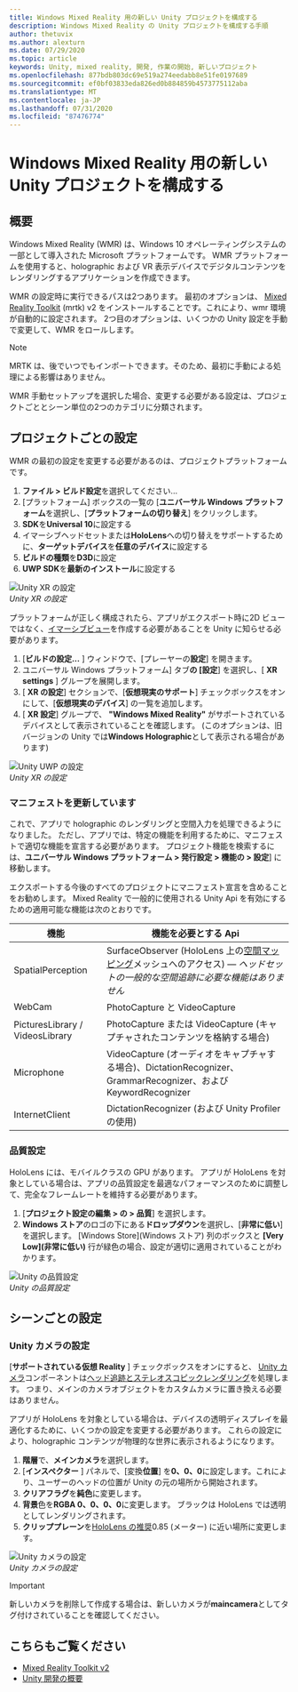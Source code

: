 ```yaml
---
title: Windows Mixed Reality 用の新しい Unity プロジェクトを構成する
description: Windows Mixed Reality の Unity プロジェクトを構成する手順
author: thetuvix
ms.author: alexturn
ms.date: 07/29/2020
ms.topic: article
keywords: Unity, mixed reality, 開発, 作業の開始, 新しいプロジェクト
ms.openlocfilehash: 877bdb803dc69e519a274eedabb8e51fe0197689
ms.sourcegitcommit: ef0bf03833eda826ed0b884859b4573775112aba
ms.translationtype: MT
ms.contentlocale: ja-JP
ms.lasthandoff: 07/31/2020
ms.locfileid: "87476774"
---
```

# <a name="configure-a-new-unity-project-for-windows-mixed-reality"></a>Windows Mixed Reality 用の新しい Unity プロジェクトを構成する 

## <a name="overview"></a>概要

Windows Mixed Reality (WMR) は、Windows 10 オペレーティングシステムの一部として導入された Microsoft プラットフォームです。 WMR プラットフォームを使用すると、holographic および VR 表示デバイスでデジタルコンテンツをレンダリングするアプリケーションを作成できます。

WMR の設定時に実行できるパスは2つあります。 最初のオプションは、 [Mixed Reality Toolkit](https://microsoft.github.io/MixedRealityToolkit-Unity/Documentation/GettingStartedWithTheMRTK.html) (mrtk) v2 をインストールすることです。これにより、wmr 環境が自動的に設定されます。 2つ目のオプションは、いくつかの Unity 設定を手動で変更して、WMR をロールします。 

> [!NOTE]
> MRTK は、後でいつでもインポートできます。そのため、最初に手動による処理による影響はありません。

WMR 手動セットアップを選択した場合、変更する必要がある設定は、プロジェクトごととシーン単位の2つのカテゴリに分類されます。

## <a name="per-project-settings"></a>プロジェクトごとの設定

WMR の最初の設定を変更する必要があるのは、プロジェクトプラットフォームです。 
1. **ファイル > ビルド設定**を選択してください...
2. [プラットフォーム] ボックスの一覧の [**ユニバーサル Windows プラットフォーム**を選択し、[**プラットフォームの切り替え**] をクリックします。
3. **SDK**を**Universal 10**に設定する
4. イマーシブヘッドセットまたは**HoloLens**への切り替えをサポートするために、**ターゲットデバイス**を**任意のデバイス**に設定する
5. **ビルドの種類**を**D3D**に設定
6. **UWP SDK**を**最新のインストール**に設定する

![Unity XR の設定](images/unity-uwp-settings.png)<br>
*Unity XR の設定*

プラットフォームが正しく構成されたら、アプリがエクスポート時に2D ビューではなく、[イマーシブビュー](app-views.md)を作成する必要があることを Unity に知らせる必要があります。
1. [**ビルドの設定...** ] ウィンドウで、[プレーヤーの**設定**] を開きます。
2. ユニバーサル Windows プラットフォーム] タブ**の [設定**] を選択し、[ **XR settings** ] グループを展開します。
3. [ **XR の設定**] セクションで、[**仮想現実のサポート**] チェックボックスをオンにして、[**仮想現実のデバイス**] の一覧を追加します。
4. [ **XR 設定**] グループで、 **"Windows Mixed Reality"** がサポートされているデバイスとして表示されていることを確認します。 (このオプションは、旧バージョンの Unity では**Windows Holographic**として表示される場合があります)

![Unity UWP の設定](images/xrsettings.png)<br>
*Unity XR の設定*

### <a name="updating-the-manifest"></a>マニフェストを更新しています

これで、アプリで holographic のレンダリングと空間入力を処理できるようになりました。 ただし、アプリでは、特定の機能を利用するために、マニフェストで適切な機能を宣言する必要があります。 プロジェクト機能を検索するには、**ユニバーサル Windows プラットフォーム > 発行設定 > 機能の > 設定**] に移動します。 

エクスポートする今後のすべてのプロジェクトにマニフェスト宣言を含めることをお勧めします。 Mixed Reality で一般的に使用される Unity Api を有効にするための適用可能な機能は次のとおりです。

|  機能  |  機能を必要とする Api | 
|----------|----------|
|  SpatialPerception  |  SurfaceObserver (HoloLens 上の[空間マッピング](spatial-mapping.md)メッシュへのアクセス) &mdash; *ヘッドセットの一般的な空間追跡に必要な機能はありません* | 
|  WebCam  |  PhotoCapture と VideoCapture | 
|  PicturesLibrary / VideosLibrary  |  PhotoCapture または VideoCapture (キャプチャされたコンテンツを格納する場合) | 
|  Microphone  |  VideoCapture (オーディオをキャプチャする場合)、DictationRecognizer、GrammarRecognizer、および KeywordRecognizer | 
|  InternetClient  |  DictationRecognizer (および Unity Profiler の使用) | 

### <a name="quality-settings"></a>品質設定

HoloLens には、モバイルクラスの GPU があります。 アプリが HoloLens を対象としている場合は、アプリの品質設定を最適なパフォーマンスのために調整して、完全なフレームレートを維持する必要があります。
1. [**プロジェクト設定の編集 > の > 品質**] を選択します。
2. **Windows ストア**のロゴの下にある**ドロップダウン**を選択し、[**非常に低い**] を選択します。 [Windows Store]\(Windows ストア\) 列のボックスと **[Very Low]\(非常に低い\)** 行が緑色の場合、設定が適切に適用されていることがわかります。

![Unity の品質設定](images/getting-started-unity-quality-settings.jpg)<br>
*Unity の品質設定*

## <a name="per-scene-settings"></a>シーンごとの設定

### <a name="unity-camera-settings"></a>Unity カメラの設定

[**サポートされている仮想 Reality** ] チェックボックスをオンにすると、 [Unity カメラ](camera-in-unity.md)コンポーネントは[ヘッド追跡とステレオスコピックレンダリング](rendering.md)を処理します。 つまり、メインのカメラオブジェクトをカスタムカメラに置き換える必要はありません。

アプリが HoloLens を対象としている場合は、デバイスの透明ディスプレイを最適化するために、いくつかの設定を変更する必要があります。 これらの設定により、holographic コンテンツが物理的な世界に表示されるようになります。
1. **階層**で、**メインカメラ**を選択します。
2. [**インスペクター** ] パネルで、[変換**位置**] を**0、0、0**に設定します。これにより、ユーザーのヘッドの位置が Unity の元の場所から開始されます。
3. **クリアフラグ**を**純色**に変更します。
4. **背景**色を**RGBA 0、0、0、0**に変更します。 ブラックは HoloLens では透明としてレンダリングされます。
5. **クリッププレーン**を[HoloLens の推奨](camera-in-unity.md#clip-planes)0.85 (メーター) に近い場所に変更します。

![Unity カメラの設定](images/Unitycamerasettings.png)<br>
*Unity カメラの設定*

> [!IMPORTANT]
> 新しいカメラを削除して作成する場合は、新しいカメラが**maincamera**としてタグ付けされていることを確認してください。

## <a name="see-also"></a>こちらもご覧ください
* [Mixed Reality Toolkit v2](mrtk-getting-started.md)
* [Unity 開発の概要](unity-development-overview.md)
